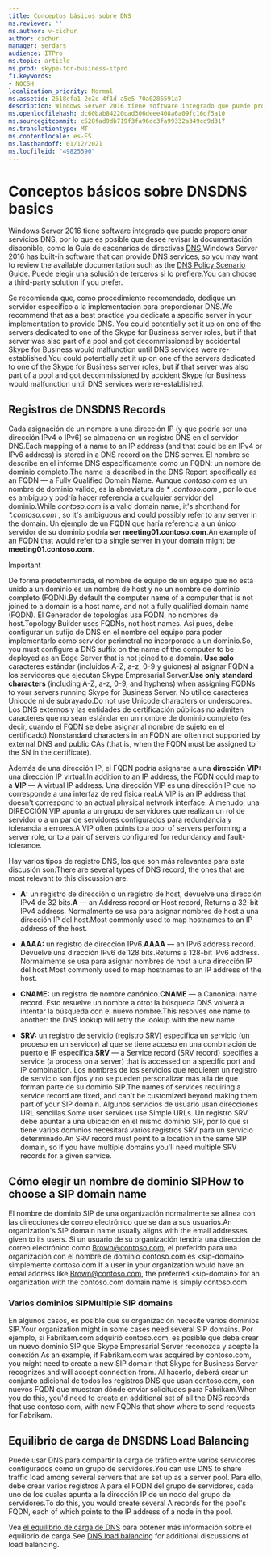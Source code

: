```yaml
---
title: Conceptos básicos sobre DNS
ms.reviewer: ''
ms.author: v-cichur
author: cichur
manager: serdars
audience: ITPro
ms.topic: article
ms.prod: skype-for-business-itpro
f1.keywords:
- NOCSH
localization_priority: Normal
ms.assetid: 2618cfa1-2e2c-4f1d-a5e5-70a0286591a7
description: Windows Server 2016 tiene software integrado que puede proporcionar servicios DNS, por lo que es posible que desee revisar la documentación disponible, como la Guía de escenarios de directivas DNS. Puede elegir una solución de terceros si lo prefiere.
ms.openlocfilehash: dc60bab84220cad306deee408a6a09fc16df5a10
ms.sourcegitcommit: c528fad9db719f3fa96dc3fa99332a349cd9d317
ms.translationtype: MT
ms.contentlocale: es-ES
ms.lasthandoff: 01/12/2021
ms.locfileid: "49825590"
---
```

# <a name="dns-basics"></a><span data-ttu-id="4b007-104">Conceptos básicos sobre DNS</span><span class="sxs-lookup"><span data-stu-id="4b007-104">DNS basics</span></span>
 
<span data-ttu-id="4b007-105">Windows Server 2016 tiene software integrado que puede proporcionar servicios DNS, por lo que es posible que desee revisar la documentación disponible, como la Guía de escenarios de directivas [DNS.](https://docs.microsoft.com/windows-server/networking/dns/deploy/dns-policy-scenario-guide)</span><span class="sxs-lookup"><span data-stu-id="4b007-105">Windows Server 2016 has built-in software that can provide DNS services, so you may want to review the available documentation such as the [DNS Policy Scenario Guide](https://docs.microsoft.com/windows-server/networking/dns/deploy/dns-policy-scenario-guide).</span></span> <span data-ttu-id="4b007-106">Puede elegir una solución de terceros si lo prefiere.</span><span class="sxs-lookup"><span data-stu-id="4b007-106">You can choose a third-party solution if you prefer.</span></span>
  
<span data-ttu-id="4b007-107">Se recomienda que, como procedimiento recomendado, dedique un servidor específico a la implementación para proporcionar DNS.</span><span class="sxs-lookup"><span data-stu-id="4b007-107">We recommend that as a best practice you dedicate a specific server in your implementation to provide DNS.</span></span> <span data-ttu-id="4b007-108">You could potentially set it up on one of the servers dedicated to one of the Skype for Business server roles, but if that server was also part of a pool and got decommissioned by accidental Skype for Business would malfunction until DNS services were re-established.</span><span class="sxs-lookup"><span data-stu-id="4b007-108">You could potentially set it up on one of the servers dedicated to one of the Skype for Business server roles, but if that server was also part of a pool and got decommissioned by accident Skype for Business would malfunction until DNS services were re-established.</span></span>
  
## <a name="dns-records"></a><span data-ttu-id="4b007-109">Registros de DNS</span><span class="sxs-lookup"><span data-stu-id="4b007-109">DNS Records</span></span>

<span data-ttu-id="4b007-110">Cada asignación de un nombre a una dirección IP (y que podría ser una dirección IPv4 o IPv6) se almacena en un registro DNS en el servidor DNS.</span><span class="sxs-lookup"><span data-stu-id="4b007-110">Each mapping of a name to an IP address (and that could be an IPv4 or IPv6 address) is stored in a DNS record on the DNS server.</span></span> <span data-ttu-id="4b007-111">El nombre se describe en el informe DNS específicamente como un FQDN: un nombre de dominio completo.</span><span class="sxs-lookup"><span data-stu-id="4b007-111">The name is described in the DNS Report specifically as an FQDN — a Fully Qualified Domain Name.</span></span> <span data-ttu-id="4b007-112">Aunque *contoso.com* es un nombre de dominio válido, es la abreviatura de *\* .contoso.com* , por lo que es ambiguo y podría hacer referencia a cualquier servidor del dominio.</span><span class="sxs-lookup"><span data-stu-id="4b007-112">While  *contoso.com*  is a valid domain name, it's shorthand for *\*.contoso.com*  , so it's ambiguous and could possibly refer to any server in the domain.</span></span> <span data-ttu-id="4b007-113">Un ejemplo de un FQDN que haría referencia a un único servidor de su dominio podría **ser meeting01.contoso.com**.</span><span class="sxs-lookup"><span data-stu-id="4b007-113">An example of an FQDN that would refer to a single server in your domain might be **meeting01.contoso.com**.</span></span>
  
> [!IMPORTANT]
> <span data-ttu-id="4b007-114">De forma predeterminada, el nombre de equipo de un equipo que no está unido a un dominio es un nombre de host y no un nombre de dominio completo (FQDN).</span><span class="sxs-lookup"><span data-stu-id="4b007-114">By default the computer name of a computer that is not joined to a domain is a host name, and not a fully qualified domain name (FQDN).</span></span> <span data-ttu-id="4b007-115">El Generador de topologías usa FQDN, no nombres de host.</span><span class="sxs-lookup"><span data-stu-id="4b007-115">Topology Builder uses FQDNs, not host names.</span></span> <span data-ttu-id="4b007-116">Así pues, debe configurar un sufijo de DNS en el nombre del equipo para poder implementarlo como servidor perimetral no incorporado a un dominio.</span><span class="sxs-lookup"><span data-stu-id="4b007-116">So, you must configure a DNS suffix on the name of the computer to be deployed as an Edge Server that is not joined to a domain.</span></span> <span data-ttu-id="4b007-117">**Use solo** caracteres estándar (incluidos A-Z, a-z, 0-9 y guiones) al asignar FQDN a los servidores que ejecutan Skype Empresarial Server.</span><span class="sxs-lookup"><span data-stu-id="4b007-117">**Use only standard characters** (including A-Z, a-z, 0-9, and hyphens) when assigning FQDNs to your servers running Skype for Business Server.</span></span> <span data-ttu-id="4b007-118">No utilice caracteres Unicode ni de subrayado.</span><span class="sxs-lookup"><span data-stu-id="4b007-118">Do not use Unicode characters or underscores.</span></span> <span data-ttu-id="4b007-119">Los DNS externos y las entidades de certificación públicas no admiten caracteres que no sean estándar en un nombre de dominio completo (es decir, cuando el FQDN se debe asignar al nombre de sujeto en el certificado).</span><span class="sxs-lookup"><span data-stu-id="4b007-119">Nonstandard characters in an FQDN are often not supported by external DNS and public CAs (that is, when the FQDN must be assigned to the SN in the certificate).</span></span>
  
<span data-ttu-id="4b007-120">Además de una dirección IP, el FQDN podría asignarse a una **dirección VIP:** una dirección IP virtual.</span><span class="sxs-lookup"><span data-stu-id="4b007-120">In addition to an IP address, the FQDN could map to a **VIP** — A virtual IP address.</span></span> <span data-ttu-id="4b007-121">Una dirección VIP es una dirección IP que no corresponde a una interfaz de red física real.</span><span class="sxs-lookup"><span data-stu-id="4b007-121">A VIP is an IP address that doesn't correspond to an actual physical network interface.</span></span> <span data-ttu-id="4b007-122">A menudo, una DIRECCIÓN VIP apunta a un grupo de servidores que realizan un rol de servidor o a un par de servidores configurados para redundancia y tolerancia a errores.</span><span class="sxs-lookup"><span data-stu-id="4b007-122">A VIP often points to a pool of servers performing a server role, or to a pair of servers configured for redundancy and fault-tolerance.</span></span>
  
<span data-ttu-id="4b007-123">Hay varios tipos de registro DNS, los que son más relevantes para esta discusión son:</span><span class="sxs-lookup"><span data-stu-id="4b007-123">There are several types of DNS record, the ones that are most relevant to this discussion are:</span></span> 
  
- <span data-ttu-id="4b007-124">**A:** un registro de dirección o un registro de host, devuelve una dirección IPv4 de 32 bits.</span><span class="sxs-lookup"><span data-stu-id="4b007-124">**A** — an Address record or Host record, Returns a 32-bit IPv4 address.</span></span> <span data-ttu-id="4b007-125">Normalmente se usa para asignar nombres de host a una dirección IP del host.</span><span class="sxs-lookup"><span data-stu-id="4b007-125">Most commonly used to map hostnames to an IP address of the host.</span></span>
    
- <span data-ttu-id="4b007-126">**AAAA:** un registro de dirección IPv6.</span><span class="sxs-lookup"><span data-stu-id="4b007-126">**AAAA** — an IPv6 address record.</span></span> <span data-ttu-id="4b007-127">Devuelve una dirección IPv6 de 128 bits.</span><span class="sxs-lookup"><span data-stu-id="4b007-127">Returns a 128-bit IPv6 address.</span></span> <span data-ttu-id="4b007-128">Normalmente se usa para asignar nombres de host a una dirección IP del host.</span><span class="sxs-lookup"><span data-stu-id="4b007-128">Most commonly used to map hostnames to an IP address of the host.</span></span>
    
- <span data-ttu-id="4b007-129">**CNAME:** un registro de nombre canónico.</span><span class="sxs-lookup"><span data-stu-id="4b007-129">**CNAME** — a Canonical name record.</span></span> <span data-ttu-id="4b007-130">Esto resuelve un nombre a otro: la búsqueda DNS volverá a intentar la búsqueda con el nuevo nombre.</span><span class="sxs-lookup"><span data-stu-id="4b007-130">This resolves one name to another: the DNS lookup will retry the lookup with the new name.</span></span>
    
- <span data-ttu-id="4b007-131">**SRV:** un registro de servicio (registro SRV) especifica un servicio (un proceso en un servidor) al que se tiene acceso en una combinación de puerto e IP específica.</span><span class="sxs-lookup"><span data-stu-id="4b007-131">**SRV** — a Service record (SRV record) specifies a service (a process on a server) that is accessed on a specific port and IP combination.</span></span> <span data-ttu-id="4b007-132">Los nombres de los servicios que requieren un registro de servicio son fijos y no se pueden personalizar más allá de que forman parte de su dominio SIP.</span><span class="sxs-lookup"><span data-stu-id="4b007-132">The names of services requiring a service record are fixed, and can't be customized beyond making them part of your SIP domain.</span></span> <span data-ttu-id="4b007-133">Algunos servicios de usuario usan direcciones URL sencillas.</span><span class="sxs-lookup"><span data-stu-id="4b007-133">Some user services use Simple URLs.</span></span> <span data-ttu-id="4b007-134">Un registro SRV debe apuntar a una ubicación en el mismo dominio SIP, por lo que si tiene varios dominios necesitará varios registros SRV para un servicio determinado.</span><span class="sxs-lookup"><span data-stu-id="4b007-134">An SRV record must point to a location in the same SIP domain, so if you have multiple domains you'll need multiple SRV records for a given service.</span></span>
    
## <a name="how-to-choose-a-sip-domain-name"></a><span data-ttu-id="4b007-135">Cómo elegir un nombre de dominio SIP</span><span class="sxs-lookup"><span data-stu-id="4b007-135">How to choose a SIP domain name</span></span>
<span data-ttu-id="4b007-136"><a name="BK_NameSIP"> </a></span><span class="sxs-lookup"><span data-stu-id="4b007-136"><a name="BK_NameSIP"> </a></span></span>

<span data-ttu-id="4b007-137">El nombre de dominio SIP de una organización normalmente se alinea con las direcciones de correo electrónico que se dan a sus usuarios.</span><span class="sxs-lookup"><span data-stu-id="4b007-137">An organization's SIP domain name usually aligns with the email addresses given to its users.</span></span> <span data-ttu-id="4b007-138">Si un usuario de su organización tendría una dirección de correo electrónico como Brown@contoso.com, el preferido para una organización con el nombre de dominio contoso.com es \<sip-domain\> simplemente contoso.com.</span><span class="sxs-lookup"><span data-stu-id="4b007-138">If a user in your organization would have an email address like Brown@contoso.com, the preferred \<sip-domain\> for an organization with the contoso.com domain name is simply contoso.com.</span></span>
  
### <a name="multiple-sip-domains"></a><span data-ttu-id="4b007-139">Varios dominios SIP</span><span class="sxs-lookup"><span data-stu-id="4b007-139">Multiple SIP domains</span></span>

 <span data-ttu-id="4b007-140">En algunos casos, es posible que su organización necesite varios dominios SIP.</span><span class="sxs-lookup"><span data-stu-id="4b007-140">Your organization might in some cases need several SIP domains.</span></span> <span data-ttu-id="4b007-141">Por ejemplo, si Fabrikam.com adquirió contoso.com, es posible que deba crear un nuevo dominio SIP que Skype Empresarial Server reconozca y acepte la conexión.</span><span class="sxs-lookup"><span data-stu-id="4b007-141">As an example, if Fabrikam.com was acquired by contoso.com, you might need to create a new SIP domain that Skype for Business Server recognizes and will accept connection from.</span></span> <span data-ttu-id="4b007-142">Al hacerlo, deberá crear un conjunto adicional de todos los registros DNS que usan contoso.com, con nuevos FQDN que muestran dónde enviar solicitudes para Fabrikam.</span><span class="sxs-lookup"><span data-stu-id="4b007-142">When you do this, you'd need to create an additional set of all the DNS records that use contoso.com, with new FQDNs that show where to send requests for Fabrikam.</span></span>
  
## <a name="dns-load-balancing"></a><span data-ttu-id="4b007-143">Equilibrio de carga de DNS</span><span class="sxs-lookup"><span data-stu-id="4b007-143">DNS Load Balancing</span></span>
<span data-ttu-id="4b007-144"><a name="BK_NameSIP"> </a></span><span class="sxs-lookup"><span data-stu-id="4b007-144"><a name="BK_NameSIP"> </a></span></span>

<span data-ttu-id="4b007-145">Puede usar DNS para compartir la carga de tráfico entre varios servidores configurados como un grupo de servidores.</span><span class="sxs-lookup"><span data-stu-id="4b007-145">You can use DNS to share traffic load among several servers that are set up as a server pool.</span></span> <span data-ttu-id="4b007-146">Para ello, debe crear varios registros A para el FQDN del grupo de servidores, cada uno de los cuales apunta a la dirección IP de un nodo del grupo de servidores.</span><span class="sxs-lookup"><span data-stu-id="4b007-146">To do this, you would create several A records for the pool's FQDN, each of which points to the IP address of a node in the pool.</span></span>
  
<span data-ttu-id="4b007-147">Vea [el equilibrio de carga de DNS](../../plan-your-deployment/edge-server-deployments/advanced-edge-server-dns.md#DNSLB) para obtener más información sobre el equilibrio de carga.</span><span class="sxs-lookup"><span data-stu-id="4b007-147">See [DNS load balancing](../../plan-your-deployment/edge-server-deployments/advanced-edge-server-dns.md#DNSLB) for additional discussions of load balancing.</span></span>
  

